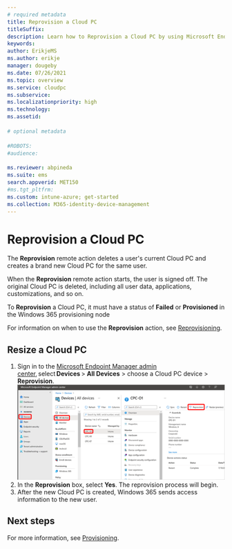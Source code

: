 ```yaml
---
# required metadata
title: Reprovision a Cloud PC
titleSuffix:
description: Learn how to Reprovision a Cloud PC by using Microsoft Endpoint Manager.
keywords:
author: ErikjeMS  
ms.author: erikje
manager: dougeby
ms.date: 07/26/2021
ms.topic: overview
ms.service: cloudpc
ms.subservice:
ms.localizationpriority: high
ms.technology:
ms.assetid: 

# optional metadata

#ROBOTS:
#audience:

ms.reviewer: abpineda
ms.suite: ems
search.appverid: MET150
#ms.tgt_pltfrm:
ms.custom: intune-azure; get-started
ms.collection: M365-identity-device-management
---
```


# Reprovision a Cloud PC

The **Reprovision** remote action deletes a user's current Cloud PC and creates a brand new Cloud PC for the same user.

When the **Reprovision** remote action starts, the user is signed off. The original Cloud PC is deleted, including all user data, applications, customizations, and so on.

To **Reprovision** a Cloud PC, it must have a status of **Failed** or **Provisioned** in the Windows 365 provisioning node

For information on when to use the **Reprovision** action, see [Reprovisioning](provisioning.md#reprovisioning).

## Resize a Cloud PC

1. Sign in to the [Microsoft Endpoint Manager admin center](https://go.microsoft.com/fwlink/?linkid=2109431), select **Devices** > **All Devices** > choose a Cloud PC device > **Reprovision**.
![Screenshot of reprovision a Cloud PC](./media/reprovision-cloud-pc/reprovision.png)
2. In the **Reprovision** box, select **Yes**. The reprovision process will begin.
3. After the new Cloud PC is created, Windows 365 sends access information to the new user.

<!-- ########################## -->
## Next steps

For more information, see [Provisioning](provisioning.md).
